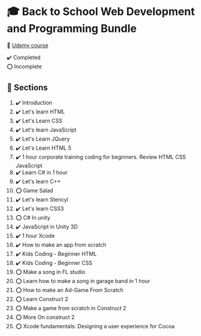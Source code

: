 # :mortar_board: Back to School Web Development and Programming Bundle

:link: [Udemy course](https://www.udemy.com/course/back-to-school-web-development-and-programming-bundle/)

:heavy_check_mark: Completed  
:o: Incomplete

## :beginner: Sections

1. :heavy_check_mark: Introduction
2. :heavy_check_mark: Let's learn HTML
3. :heavy_check_mark: Let's Learn CSS
4. :heavy_check_mark: Let's learn JavaScript
5. :heavy_check_mark: Let's Learn JQuery
6. :heavy_check_mark: Let's Learn HTML 5
7. :heavy_check_mark: 1 hour corporate training coding for beginners. Review HTML CSS JavaScript
8. :heavy_check_mark: Learn C# in 1 hour
9. :heavy_check_mark: Let's learn C++
10. :o: Game Salad
11. :heavy_check_mark: Let's learn Stencyl
12. :heavy_check_mark: Let's learn CSS3
13. :o: C# In unity
14. :heavy_check_mark: JavaScript in Unity 3D
15. :heavy_check_mark: 1 hour Xcode
16. :heavy_check_mark: How to make an app from scratch
17. :heavy_check_mark: Kids Coding - Beginner HTML
18. :heavy_check_mark: Kids Coding - Beginner CSS
19. :o: Make a song in FL studio
20. :o: Learn how to make a song in garage band in 1 hour
21. :o: How to make an Ad-Game From Scratch
22. :o: Learn Construct 2
23. :o: Make a game from scratch in Construct 2
24. :o: More On construct 2
25. :o: Xcode fundamentals: Designing a user experience for Cocoa
